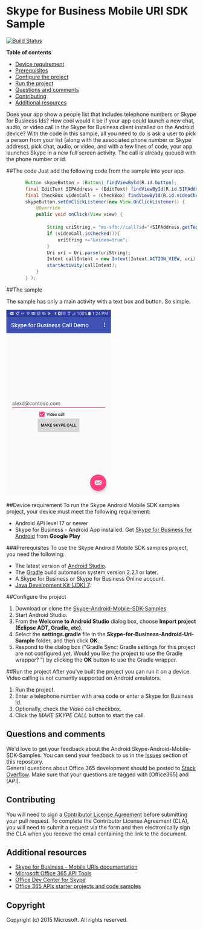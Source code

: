 # Skype for Business Mobile URI SDK Sample
[![Build Status](https://travis-ci.org/OfficeDev/Skype-for-Business-Android-Uri-Sample.svg?branch=master)](https://travis-ci.org/OfficeDev/Skype-for-Business-Android-Uri-Sample)

**Table of contents**

* [Device requirement](#device-requirement)
* [Prerequisites](#prerequisites)
* [Configure the project](#configure-the-project)
* [Run the project](#run-the-project)
* [Questions and comments](#questions-and-comments)
* [Contributing](#contributing)
* [Additional resources](#additional-resources)

Does your app show a people list that includes telephone numbers or Skype for Business Ids? How cool would it be if your
app could launch a new chat, audio, or video call in the Skype for Business client installed on the Android device? With the 
code in this sample, all you need to do is ask a user to pick a person from your list (along with the associated phone number or Skype address),
pick chat, audio, or video, and with a few lines of code, your app launches Skype in a new full screen activity. The call is already queued
with the phone number or id. 

##The code
Just add the following code from the sample into your app.


 ```java
        Button skypeButton = (Button) findViewById(R.id.button);
        final EditText SIPAddress = (EditText) findViewById(R.id.SIPAddress) ;
        final CheckBox videoCall = (CheckBox) findViewById(R.id.videoCheck);
        skypeButton.setOnClickListener(new View.OnClickListener() {
            @Override
            public void onClick(View view) {

                String uriString = "ms-sfb://call?id="+SIPAddress.getText().toString();
                if (videoCall.isChecked()){
                    uriString +="&video=true";
                }
                Uri uri = Uri.parse(uriString);
                Intent callIntent = new Intent(Intent.ACTION_VIEW, uri);
                startActivity(callIntent);
            }
        } );
 ```

##The sample

The sample has only a main activity with a text box and button. So simple.

![the main activity](images/SkypeCall.png)

##Device requirement
To run the Skype Android Mobile SDK samples project, your device must meet the following requirement:
* Android API level 17 or newer
* Skype for Business - Android App installed. Get [Skype for Business for Android](https://play.google.com/store/apps/details?id=com.microsoft.office.lync15&hl=en) from **Google Play**

###Prerequisites
To use the Skype Android Mobile SDK samples project, you need the following:
* The latest version of [Android Studio](http://developer.android.com/sdk/index.html).
* The [Gradle](http://www.gradle.org) build automation system version 2.2.1 or later.
* A Skype for Business or Skype for Business Online account. 
* [Java Development Kit (JDK) 7](http://www.oracle.com/technetwork/java/javase/downloads/jdk7-downloads-1880260.html).

##Configure the project

1. Download or clone the [Skype-Android-Mobile-SDK-Samples](https://github.com/OfficeDev/Skype-for-Business-Android-Uri-Sample).
2. Start Android Studio.
3. From the **Welcome to Android Studio** dialog box, choose **Import project (Eclipse ADT, Gradle, etc)**.
4. Select the **settings.gradle** file in the **Skype-for-Business-Android-Uri-Sample** folder, and then click **OK**.
5. Respond to the dialog box ("Gradle Sync: Gradle settings for this project are not configured yet. Would you like the project to use the Gradle wrapper? ") by clicking the **OK** button to use the Gradle wrapper. 

##Run the project
After you've built the project you can run it on a device. Video calling is not currently supported on Android emulators.

1. Run the project.
2. Enter a telephone number with area code or enter a Skype for Business Id.
3. Optionally, check the _Video call_ checkbox.
4. Click the _MAKE SKYPE CALL_ button to start the call.

## Questions and comments
We'd love to get your feedback about the Android Skype-Android-Mobile-SDK-Samples. You can send your feedback to us in the [Issues](https://github.com/OfficeDev/Skype-for-Business-Android-Uri-Sample/issues) section of this repository. <br/>
General questions about Office 365 development should be posted to [Stack Overflow](http://stackoverflow.com/questions/tagged/Office365+API). Make sure that your questions are tagged with [Office365] and [API].

## Contributing
You will need to sign a [Contributor License Agreement](https://cla.microsoft.com/) before submitting your pull request. To complete the Contributor License Agreement (CLA), you will need to submit a request via the form and then electronically sign the CLA when you receive the email containing the link to the document. 

## Additional resources

* [Skype for Business - Mobile URIs documentation](https://msdn.microsoft.com/en-us/skype/skype-for-business-uris/sfbmobileuri)
* [Microsoft Office 365 API Tools](https://visualstudiogallery.msdn.microsoft.com/a15b85e6-69a7-4fdf-adda-a38066bb5155)
* [Office Dev Center for Skype](http://dev.office.com/skype)
* [Office 365 APIs starter projects and code samples](http://msdn.microsoft.com/en-us/office/office365/howto/starter-projects-and-code-samples)


## Copyright
Copyright (c) 2015 Microsoft. All rights reserved.
